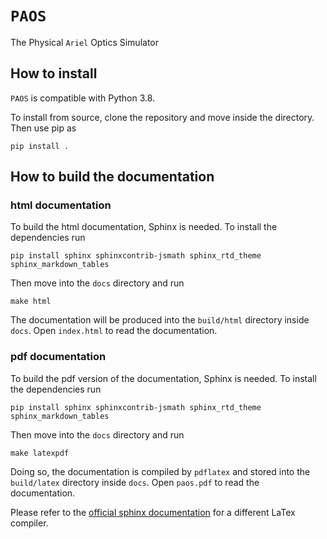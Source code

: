# `PAOS`
The Physical `Ariel` Optics Simulator

## How to install 

`PAOS` is compatible with Python 3.8.

To install from source, clone the repository and move inside the directory. 
Then use pip as 
    
    pip install .

## How to build the documentation

### html documentation

To build the html documentation, Sphinx is needed. To install the dependencies run

    pip install sphinx sphinxcontrib-jsmath sphinx_rtd_theme sphinx_markdown_tables

Then move into the `docs` directory and run

    make html

The documentation will be produced into the `build/html` directory inside `docs`. 
Open `index.html` to read the documentation.

### pdf documentation

To build the pdf version of the documentation, Sphinx is needed. To install the dependencies run

    pip install sphinx sphinxcontrib-jsmath sphinx_rtd_theme sphinx_markdown_tables

Then move into the `docs` directory and run

    make latexpdf

Doing so, the documentation is compiled by `pdflatex` and stored into the `build/latex` directory inside `docs`. 
Open `paos.pdf` to read the documentation.

Please refer to the [official sphinx documentation](https://www.sphinx-doc.org/en/master/usage/configuration.html#latex-options) 
for a different LaTex compiler.